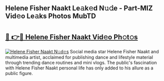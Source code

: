 ## Helene Fisher Naakt Le𝚊k𝚎d N𝚞𝚍e - Part-MIZ Vid𝚎o Le𝚊ks Photos MubTD

# <h2><a href="http://fb00at.evod.top/?m=Helene+Fisher+Naakt">🔗 👉🔴 Helene Fisher Naakt Vid𝚎o Ph𝚘t𝚘s</a></h2>

[![Helene Fisher Naakt N𝚞d𝚎s](https://i.imgur.com/8V9OHl7.gif)](http://fb00at.evod.top/?m=Helene+Fisher+Naakt)
Social media star Helene Fisher Naakt and multimedia artist, acclaimed for publishing dance and lifestyle material through trending dance routines and mini vlogs. The public's fascination with Helene Fisher Naakt personal life has only added to his allure as a public figure. 
